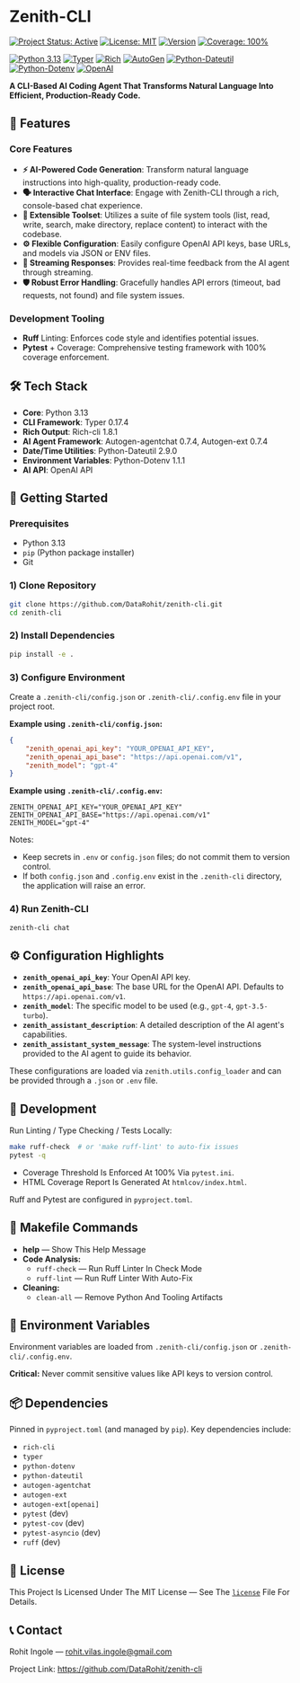 # Zenith-CLI

<!-- Project Status -->
[![Project Status: Active](https://img.shields.io/badge/Project%20Status-Active-brightgreen)](https://github.com/datarohit/zenith-cli)
[![License: MIT](https://img.shields.io/badge/License-MIT-yellow.svg)](./license)
[![Version](https://img.shields.io/badge/version-0.1.0-blue)](#)
[![Coverage: 100%](https://img.shields.io/badge/Coverage-100%25-brightgreen.svg)](./htmlcov/index.html)

<!-- Core Technologies -->
[![Python 3.13](https://img.shields.io/badge/python-3.13-blue.svg?logo=python&logoColor=white)](https://www.python.org/downloads/release/python-3130/)
[![Typer](https://img.shields.io/badge/Typer-0.17.4-006B70.svg?logo=python&logoColor=white)](https://typer.tiangolo.com/)
[![Rich](https://img.shields.io/badge/Rich-1.8.1-darkblue.svg?logo=python&logoColor=white)](https://github.com/Textualize/rich)
[![AutoGen](https://img.shields.io/badge/AutoGen-0.7.4-brightgreen.svg?logo=python&logoColor=white)](https://microsoft.github.io/autogen/)
[![Python-Dateutil](https://img.shields.io/badge/Python--Dateutil-2.9.0-blue.svg)](https://dateutil.readthedocs.io/en/stable/)
[![Python-Dotenv](https://img.io/badge/Python--Dotenv-1.1.1-green.svg)](https://pypi.org/project/python-dotenv/)
[![OpenAI](https://img.io/badge/OpenAI-API-424242.svg?logo=openai&logoColor=white)](https://openai.com/docs/api-reference/)

**A CLI-Based AI Coding Agent That Transforms Natural Language Into Efficient, Production-Ready Code.**

## 🌟 Features

### Core Features

-   **⚡ AI-Powered Code Generation**: Transform natural language instructions into high-quality, production-ready code.
-   **🗣️ Interactive Chat Interface**: Engage with Zenith-CLI through a rich, console-based chat experience.
-   **🔧 Extensible Toolset**: Utilizes a suite of file system tools (list, read, write, search, make directory, replace content) to interact with the codebase.
-   **⚙️ Flexible Configuration**: Easily configure OpenAI API keys, base URLs, and models via JSON or ENV files.
-   **🚀 Streaming Responses**: Provides real-time feedback from the AI agent through streaming.
-   **🛡️ Robust Error Handling**: Gracefully handles API errors (timeout, bad requests, not found) and file system issues.

### Development Tooling

-   **Ruff** Linting: Enforces code style and identifies potential issues.
-   **Pytest** + Coverage: Comprehensive testing framework with 100% coverage enforcement.

## 🛠️ Tech Stack

-   **Core**: Python 3.13
-   **CLI Framework**: Typer 0.17.4
-   **Rich Output**: Rich-cli 1.8.1
-   **AI Agent Framework**: Autogen-agentchat 0.7.4, Autogen-ext 0.7.4
-   **Date/Time Utilities**: Python-Dateutil 2.9.0
-   **Environment Variables**: Python-Dotenv 1.1.1
-   **AI API**: OpenAI API

## 🚀 Getting Started

### Prerequisites

-   Python 3.13
-   `pip` (Python package installer)
-   Git

### 1) Clone Repository

```bash
git clone https://github.com/DataRohit/zenith-cli.git
cd zenith-cli
```

### 2) Install Dependencies

```bash
pip install -e .
```

### 3) Configure Environment

Create a `.zenith-cli/config.json` or `.zenith-cli/.config.env` file in your project root.

**Example using `.zenith-cli/config.json`:**

```json
{
    "zenith_openai_api_key": "YOUR_OPENAI_API_KEY",
    "zenith_openai_api_base": "https://api.openai.com/v1",
    "zenith_model": "gpt-4"
}
```

**Example using `.zenith-cli/.config.env`:**

```env
ZENITH_OPENAI_API_KEY="YOUR_OPENAI_API_KEY"
ZENITH_OPENAI_API_BASE="https://api.openai.com/v1"
ZENITH_MODEL="gpt-4"
```

Notes:

-   Keep secrets in `.env` or `config.json` files; do not commit them to version control.
-   If both `config.json` and `.config.env` exist in the `.zenith-cli` directory, the application will raise an error.

### 4) Run Zenith-CLI

```bash
zenith-cli chat
```

## ⚙️ Configuration Highlights

-   **`zenith_openai_api_key`**: Your OpenAI API key.
-   **`zenith_openai_api_base`**: The base URL for the OpenAI API. Defaults to `https://api.openai.com/v1`.
-   **`zenith_model`**: The specific model to be used (e.g., `gpt-4`, `gpt-3.5-turbo`).
-   **`zenith_assistant_description`**: A detailed description of the AI agent's capabilities.
-   **`zenith_assistant_system_message`**: The system-level instructions provided to the AI agent to guide its behavior.

These configurations are loaded via `zenith.utils.config_loader` and can be provided through a `.json` or `.env` file.

## 🧪 Development

Run Linting / Type Checking / Tests Locally:

```bash
make ruff-check  # or 'make ruff-lint' to auto-fix issues
pytest -q
```

-   Coverage Threshold Is Enforced At 100% Via `pytest.ini`.
-   HTML Coverage Report Is Generated At `htmlcov/index.html`.

Ruff and Pytest are configured in `pyproject.toml`.

## 📝 Makefile Commands

-   **help** — Show This Help Message
-   **Code Analysis:**
    -   `ruff-check` — Run Ruff Linter In Check Mode
    -   `ruff-lint` — Run Ruff Linter With Auto-Fix
-   **Cleaning:**
    -   `clean-all` — Remove Python And Tooling Artifacts

## 🔐 Environment Variables

Environment variables are loaded from `.zenith-cli/config.json` or `.zenith-cli/.config.env`.

**Critical:** Never commit sensitive values like API keys to version control.

## 📦 Dependencies

Pinned in `pyproject.toml` (and managed by `pip`). Key dependencies include:

-   `rich-cli`
-   `typer`
-   `python-dotenv`
-   `python-dateutil`
-   `autogen-agentchat`
-   `autogen-ext`
-   `autogen-ext[openai]`
-   `pytest` (dev)
-   `pytest-cov` (dev)
-   `pytest-asyncio` (dev)
-   `ruff` (dev)

## 📄 License

This Project Is Licensed Under The MIT License — See The [`license`](./license) File For Details.

## 📞 Contact

Rohit Ingole — <rohit.vilas.ingole@gmail.com>

Project Link: <https://github.com/DataRohit/zenith-cli>
